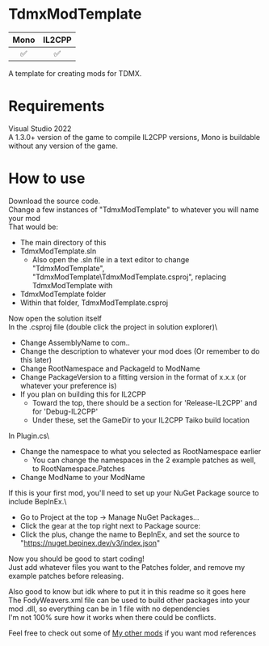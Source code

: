 # TdmxModTemplate
| Mono | IL2CPP |
|:--:|:--:|
|✅|✅|

 A template for creating mods for TDMX.

# Requirements
 Visual Studio 2022\
 A 1.3.0+ version of the game to compile IL2CPP versions, Mono is buildable without any version of the game.

# How to use
Download the source code.\
Change a few instances of "TdmxModTemplate" to whatever you will name your mod <ModName>\
That would be:
- The main directory of this
- TdmxModTemplate.sln
   - Also open the .sln file in a text editor to change "TdmxModTemplate", "TdmxModTemplate\TdmxModTemplate.csproj", replacing TdmxModTemplate with <ModName>
- TdmxModTemplate folder
- Within that folder, TdmxModTemplate.csproj

Now open the solution itself\
In the .csproj file (double click the <ModName> project in solution explorer)\
- Change AssemblyName to com.<YourName>.<ModName>
- Change the description to whatever your mod does (Or remember to do this later)
- Change RootNamespace and PackageId to ModName
- Change PackageVersion to a fitting version in the format of x.x.x (or whatever your preference is)
- If you plan on building this for IL2CPP
   - Toward the top, there should be a section for 'Release-IL2CPP' and for 'Debug-IL2CPP'
   - Under these, set the GameDir to your IL2CPP Taiko build location

In Plugin.cs\
- Change the namespace to what you selected as RootNamespace earlier
   - You can change the namespaces in the 2 example patches as well, to RootNamespace.Patches
- Change ModName to your ModName

 If this is your first mod, you'll need to set up your NuGet Package source to include BepInEx.\
 - Go to Project at the top -> Manage NuGet Packages...
 - Click the gear at the top right next to Package source: 
 - Click the plus, change the name to BepInEx, and set the source to "https://nuget.bepinex.dev/v3/index.json"

 Now you should be good to start coding!\
 Just add whatever files you want to the Patches folder, and remove my example patches before releasing.
 
 Also good to know but idk where to put it in this readme so it goes here\
 The FodyWeavers.xml file can be used to build other packages into your mod .dll, so everything can be in 1 file with no dependencies\
 I'm not 100% sure how it works when there could be conflicts.


Feel free to check out some of [My other mods](https://docs.google.com/spreadsheets/d/1fuAAfK-0Vw74TwxXF5WVy1fh1ADsVzUkDd7dOHc7EdQ) if you want mod references
